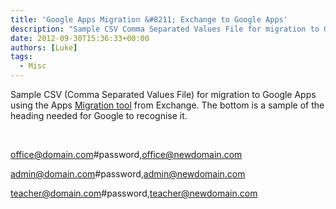 ```yaml
---
title: 'Google Apps Migration &#8211; Exchange to Google Apps'
description: "Sample CSV Comma Separated Values File for migration to Google Apps using the Apps Migration tool from Exchange. The bottom is a sample of the heading n..."
date: 2012-09-30T15:36:33+00:00
authors: [Luke]
tags:
  - Misc
---
```

Sample CSV (Comma Separated Values File) for migration to Google Apps using the Apps <a title="Exchange_to_Google_Tool" href="https://tools.google.com/dlpage/exchangemigration/" target="_blank">Migration tool</a> from Exchange. The bottom is a sample of the heading needed for Google to recognise it.

&nbsp;

office@domain.com#password,office@newdomain.com
  
admin@domain.com#password,admin@newdomain.com
  
teacher@domain.com#password,teacher@newdomain.com

&nbsp;
